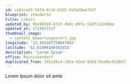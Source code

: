 ```yaml
---
id: ce61ce43-54f4-4c16-b355-5e9a58ee741f
blueprint: standorte
title: Lübars
updated_by: 95e99389-87ef-46dc-89fe-516fc22e966e
updated_at: 1719927137
thumbnail_image:
  - content_bewertungvorort.jpg
longitude: '13.354167750047942'
latitude: '52.61496160381653'
description: 'Lorem Ipsum'
office: Reinickendorf
duplicated_from: 191a10c4-c85a-43ed-93bd-5ea8bc83db57
---
```

Lorem Ipsum dolor sit amte